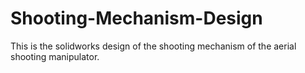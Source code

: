 # Shooting-Mechanism-Design
This is the solidworks design of the shooting mechanism of the aerial shooting manipulator.
